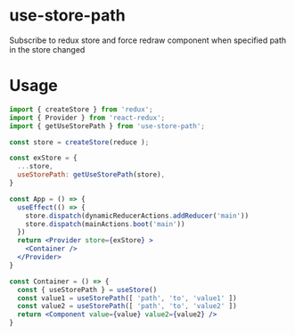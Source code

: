# use-store-path
Subscribe to redux store and force redraw component
when specified path in the store changed

# Usage

```jsx
import { createStore } from 'redux';
import { Provider } from 'react-redux';
import { getUseStorePath } from 'use-store-path';

const store = createStore(reduce );

const exStore = {
  ...store,
  useStorePath: getUseStorePath(store),
}

const App = () => {
  useEffect(() => {
    store.dispatch(dynamicReducerActions.addReducer('main'))
    store.dispatch(mainActions.boot('main'))
  })
  return <Provider store={exStore} >
    <Container />
  </Provider>
}

const Container = () => {
  const { useStorePath } = useStore()
  const value1 = useStorePath([ 'path', 'to', 'value1' ])
  const value2 = useStorePath([ 'path', 'to', 'value2' ])
  return <Component value={value} value2={value2} />
}
```
